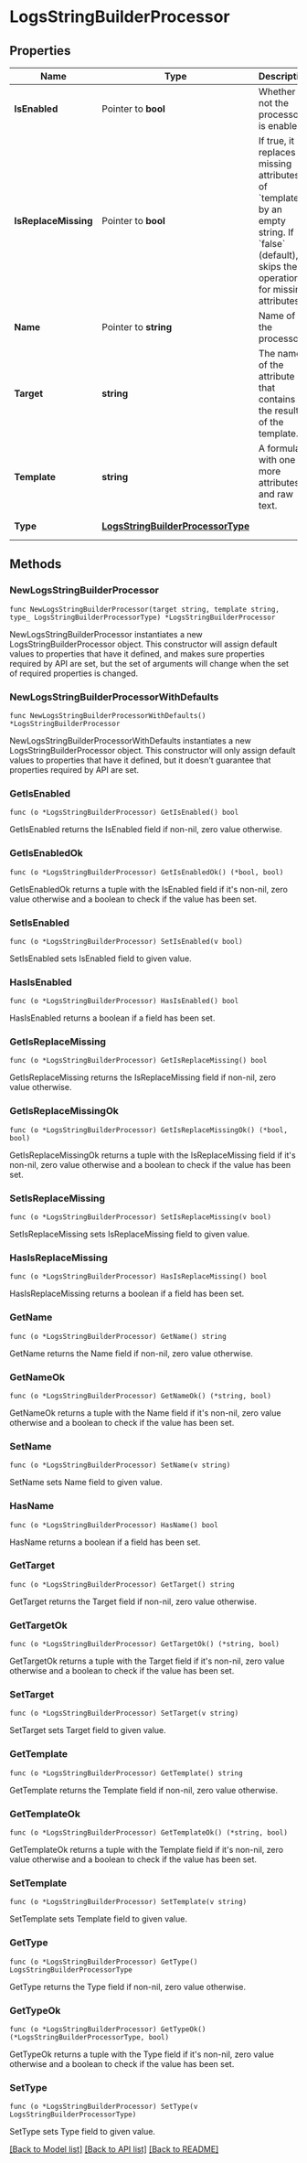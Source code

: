 # LogsStringBuilderProcessor

## Properties

Name | Type | Description | Notes
---- | ---- | ----------- | ------
**IsEnabled** | Pointer to **bool** | Whether or not the processor is enabled. | [optional] [default to false]
**IsReplaceMissing** | Pointer to **bool** | If true, it replaces all missing attributes of &#x60;template&#x60; by an empty string. If &#x60;false&#x60; (default), skips the operation for missing attributes. | [optional] [default to false]
**Name** | Pointer to **string** | Name of the processor. | [optional] 
**Target** | **string** | The name of the attribute that contains the result of the template. | 
**Template** | **string** | A formula with one or more attributes and raw text. | 
**Type** | [**LogsStringBuilderProcessorType**](LogsStringBuilderProcessorType.md) |  | [default to LOGSSTRINGBUILDERPROCESSORTYPE_STRING_BUILDER_PROCESSOR]

## Methods

### NewLogsStringBuilderProcessor

`func NewLogsStringBuilderProcessor(target string, template string, type_ LogsStringBuilderProcessorType) *LogsStringBuilderProcessor`

NewLogsStringBuilderProcessor instantiates a new LogsStringBuilderProcessor object.
This constructor will assign default values to properties that have it defined,
and makes sure properties required by API are set, but the set of arguments
will change when the set of required properties is changed.

### NewLogsStringBuilderProcessorWithDefaults

`func NewLogsStringBuilderProcessorWithDefaults() *LogsStringBuilderProcessor`

NewLogsStringBuilderProcessorWithDefaults instantiates a new LogsStringBuilderProcessor object.
This constructor will only assign default values to properties that have it defined,
but it doesn't guarantee that properties required by API are set.

### GetIsEnabled

`func (o *LogsStringBuilderProcessor) GetIsEnabled() bool`

GetIsEnabled returns the IsEnabled field if non-nil, zero value otherwise.

### GetIsEnabledOk

`func (o *LogsStringBuilderProcessor) GetIsEnabledOk() (*bool, bool)`

GetIsEnabledOk returns a tuple with the IsEnabled field if it's non-nil, zero value otherwise
and a boolean to check if the value has been set.

### SetIsEnabled

`func (o *LogsStringBuilderProcessor) SetIsEnabled(v bool)`

SetIsEnabled sets IsEnabled field to given value.

### HasIsEnabled

`func (o *LogsStringBuilderProcessor) HasIsEnabled() bool`

HasIsEnabled returns a boolean if a field has been set.

### GetIsReplaceMissing

`func (o *LogsStringBuilderProcessor) GetIsReplaceMissing() bool`

GetIsReplaceMissing returns the IsReplaceMissing field if non-nil, zero value otherwise.

### GetIsReplaceMissingOk

`func (o *LogsStringBuilderProcessor) GetIsReplaceMissingOk() (*bool, bool)`

GetIsReplaceMissingOk returns a tuple with the IsReplaceMissing field if it's non-nil, zero value otherwise
and a boolean to check if the value has been set.

### SetIsReplaceMissing

`func (o *LogsStringBuilderProcessor) SetIsReplaceMissing(v bool)`

SetIsReplaceMissing sets IsReplaceMissing field to given value.

### HasIsReplaceMissing

`func (o *LogsStringBuilderProcessor) HasIsReplaceMissing() bool`

HasIsReplaceMissing returns a boolean if a field has been set.

### GetName

`func (o *LogsStringBuilderProcessor) GetName() string`

GetName returns the Name field if non-nil, zero value otherwise.

### GetNameOk

`func (o *LogsStringBuilderProcessor) GetNameOk() (*string, bool)`

GetNameOk returns a tuple with the Name field if it's non-nil, zero value otherwise
and a boolean to check if the value has been set.

### SetName

`func (o *LogsStringBuilderProcessor) SetName(v string)`

SetName sets Name field to given value.

### HasName

`func (o *LogsStringBuilderProcessor) HasName() bool`

HasName returns a boolean if a field has been set.

### GetTarget

`func (o *LogsStringBuilderProcessor) GetTarget() string`

GetTarget returns the Target field if non-nil, zero value otherwise.

### GetTargetOk

`func (o *LogsStringBuilderProcessor) GetTargetOk() (*string, bool)`

GetTargetOk returns a tuple with the Target field if it's non-nil, zero value otherwise
and a boolean to check if the value has been set.

### SetTarget

`func (o *LogsStringBuilderProcessor) SetTarget(v string)`

SetTarget sets Target field to given value.


### GetTemplate

`func (o *LogsStringBuilderProcessor) GetTemplate() string`

GetTemplate returns the Template field if non-nil, zero value otherwise.

### GetTemplateOk

`func (o *LogsStringBuilderProcessor) GetTemplateOk() (*string, bool)`

GetTemplateOk returns a tuple with the Template field if it's non-nil, zero value otherwise
and a boolean to check if the value has been set.

### SetTemplate

`func (o *LogsStringBuilderProcessor) SetTemplate(v string)`

SetTemplate sets Template field to given value.


### GetType

`func (o *LogsStringBuilderProcessor) GetType() LogsStringBuilderProcessorType`

GetType returns the Type field if non-nil, zero value otherwise.

### GetTypeOk

`func (o *LogsStringBuilderProcessor) GetTypeOk() (*LogsStringBuilderProcessorType, bool)`

GetTypeOk returns a tuple with the Type field if it's non-nil, zero value otherwise
and a boolean to check if the value has been set.

### SetType

`func (o *LogsStringBuilderProcessor) SetType(v LogsStringBuilderProcessorType)`

SetType sets Type field to given value.



[[Back to Model list]](../README.md#documentation-for-models) [[Back to API list]](../README.md#documentation-for-api-endpoints) [[Back to README]](../README.md)


